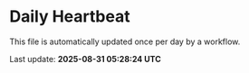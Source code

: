 # Daily Heartbeat
This file is automatically updated once per day by a workflow.

Last update: **2025-08-31 05:28:24 UTC**
